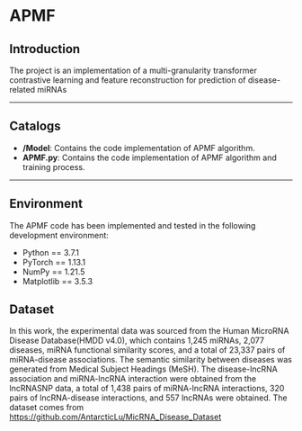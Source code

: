 # APMF

## Introduction 
The project  is an implementation of a multi-granularity transformer contrastive learning and feature reconstruction for prediction of disease-related miRNAs

---

## Catalogs  
- **/Model**: Contains the code implementation of APMF algorithm.
- **APMF.py**: Contains the code implementation of APMF algorithm and training process.

---

## Environment 
The APMF code has been implemented and tested in the following development environment: 
 - Python == 3.7.1
 - PyTorch == 1.13.1
 - NumPy == 1.21.5
 - Matplotlib == 3.5.3

## Dataset 
In this work, the experimental data was sourced from the Human MicroRNA Disease Database(HMDD v4.0), which contains 1,245 miRNAs, 2,077 diseases, miRNA functional similarity scores, and a total of 23,337 pairs of miRNA-disease associations. The semantic similarity between diseases was generated from Medical Subject Headings (MeSH). The disease-lncRNA association and miRNA-lncRNA interaction were obtained from the lncRNASNP data, a total of 1,438 pairs of miRNA-lncRNA interactions, 320 pairs of lncRNA-disease interactions, and 557 lncRNAs were obtained.
The dataset comes from https://github.com/AntarcticLu/MicRNA_Disease_Dataset
